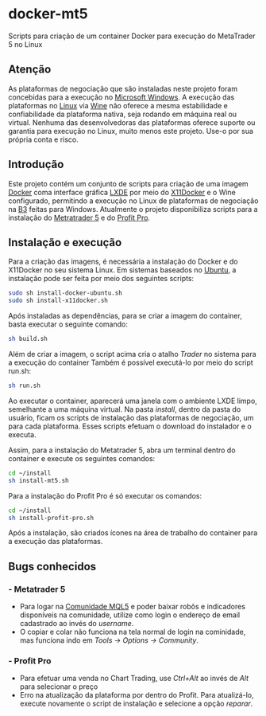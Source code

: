 # docker-mt5
Scripts para criação de um container Docker para execução do MetaTrader 5 no Linux

## Atenção
As plataformas de negociação que são instaladas neste projeto foram concebidas para a execução no [Microsoft Windows](https://www.microsoft.com/pt-br/windows/). A execução das plataformas no [Linux](https://pt.wikipedia.org/wiki/Linux) via [Wine](https://www.winehq.org/) não oferece a mesma estabilidade e confiabilidade da plataforma nativa, seja rodando em máquina real ou virtual. Nenhuma das desenvolvedoras das plataformas oferece suporte ou garantia para execução no Linux, muito menos este projeto. Use-o por sua própria conta e risco.

## Introdução
Este projeto contém um conjunto de scripts para criação de uma imagem [Docker](https://www.docker.com/) coma interface gráfica [LXDE](http://www.lxde.org/) por meio do [X11Docker](https://github.com/mviereck/x11docker) e o Wine configurado, permitindo a execução no Linux de plataformas de negociação na [B3](https://www.b3.com.br/) feitas para Windows. Atualmente o projeto disponibiliza scripts para a instalação do [Metratrader 5](https://www.metatrader5.com/) e do [Profit Pro](https://www.nelogica.com.br/produtos/profit-pro).

## Instalação e execução
Para a criação das imagens, é necessária a instalação do Docker e do X11Docker no seu sistema Linux.
Em sistemas baseados no [Ubuntu](https://ubuntu.com/), a instalação pode ser feita por meio dos seguintes scripts:
```bash
sudo sh install-docker-ubuntu.sh
sudo sh install-x11docker.sh
```
Após instaladas as dependências, para se criar a imagem do container, basta executar o seguinte comando:
```bash
sh build.sh
```
Além de criar a imagem, o script acima cria o atalho _Trader_ no sistema para a execução do container
Também é possível executá-lo por meio do script run.sh:
```bash
sh run.sh
```
Ao executar o container, aparecerá uma janela com o ambiente LXDE limpo, semelhante a uma máquina virtual.
Na pasta _install_, dentro da pasta do usuário, ficam os scripts de instalação das plataformas de negociação, um para cada plataforma. Esses scripts efetuam o download do instalador e o executa.

Assim, para a instalação do Metatrader 5, abra um terminal dentro do container e execute os seguintes comandos:
```bash
cd ~/install
sh install-mt5.sh
```
Para a instalação do Profit Pro é só executar os comandos:
```bash
cd ~/install
sh install-profit-pro.sh
```
Após a instalação, são criados ícones na área de trabalho do container para a execução das plataformas.

## Bugs conhecidos

### - Metatrader 5
- Para logar na [Comunidade MQL5](https://www.mql5.com/) e poder baixar robôs e indicadores disponíveis na comunidade, utilize como login o endereço de email cadastrado ao invés do *username*.
- O copiar e colar não funciona na tela normal de login na cominidade, mas funciona indo em *Tools → Options → Community*.

### - Profit Pro
- Para efetuar uma venda no Chart Trading, use _Ctrl+Alt_ ao invés de _Alt_ para selecionar o preço
- Erro na atualização da plataforma por dentro do Profit. Para atualizá-lo, execute novamente o script de instalação e selecione a opção _reparar_.
